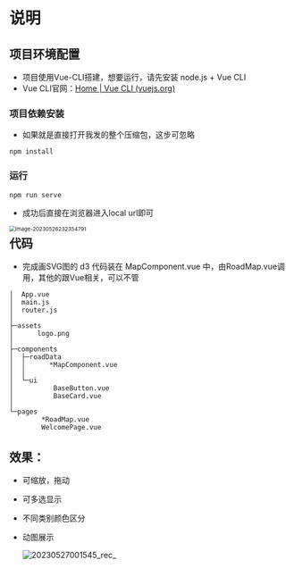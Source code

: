 # 说明

## 项目环境配置

- 项目使用Vue-CLI搭建，想要运行，请先安装 node.js + Vue CLI
- Vue CLI官网：[Home | Vue CLI (vuejs.org)](https://cli.vuejs.org/zh/)

### 项目依赖安装

- 如果就是直接打开我发的整个压缩包，这步可忽略

```
npm install
```

### 运行

```
npm run serve
```

- 成功后直接在浏览器进入local url即可

<img src="C:\Users\11731\AppData\Roaming\Typora\typora-user-images\image-20230526232354791.png" alt="image-20230526232354791" style="zoom:67%;" align="left"/>

## 代码

- 完成画SVG图的 d3 代码装在 MapComponent.vue 中，由RoadMap.vue调用，其他的跟Vue相关，可以不管

```
│  App.vue
│  main.js
│  router.js
│
├─assets
│      logo.png
│
├─components
│  ├─roadData
│  │      *MapComponent.vue 
│  │
│  └─ui
│          BaseButton.vue
│          BaseCard.vue
│
└─pages
        *RoadMap.vue  
        WelcomePage.vue
```



## 效果：

- 可缩放，拖动

- 可多选显示

- 不同类别颜色区分

- 动图展示

  ![20230527001545_rec_](C:\Users\11731\AppData\Roaming\LarkShell\screenshot\20230527001545_rec_.gif)
